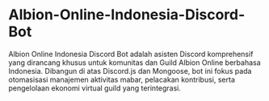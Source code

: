 # Albion-Online-Indonesia-Discord-Bot
Albion Online Indonesia Discord Bot adalah asisten Discord komprehensif yang dirancang khusus untuk komunitas dan Guild Albion Online berbahasa Indonesia. Dibangun di atas Discord.js dan Mongoose, bot ini fokus pada otomasisasi manajemen aktivitas mabar, pelacakan kontribusi, serta pengelolaan ekonomi virtual guild yang terintegrasi.
